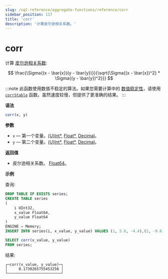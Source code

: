 ```yaml
---
slug: /sql-reference/aggregate-functions/reference/corr
sidebar_position: 117
title: 'corr'
description: '计算皮尔逊相关系数。'
---
```



# corr

计算 [皮尔逊相关系数](https://en.wikipedia.org/wiki/Pearson_correlation_coefficient):

$$
\frac{\Sigma{(x - \bar{x})(y - \bar{y})}}{\sqrt{\Sigma{(x - \bar{x})^2} * \Sigma{(y - \bar{y})^2}}}
$$


:::note
此函数使用数值不稳定的算法。如果您需要计算中的 [数值稳定性](https://en.wikipedia.org/wiki/Numerical_stability)，请使用 [`corrStable`](../reference/corrstable.md) 函数。虽然速度较慢，但提供了更准确的结果。
:::

**语法**

```sql
corr(x, y)
```

**参数**

- `x` — 第一个变量。[(U)Int*](../../data-types/int-uint.md), [Float*](../../data-types/float.md), [Decimal](../../data-types/decimal.md)。
- `y` — 第二个变量。[(U)Int*](../../data-types/int-uint.md), [Float*](../../data-types/float.md), [Decimal](../../data-types/decimal.md)。

**返回值**

- 皮尔逊相关系数。 [Float64](../../data-types/float.md)。

**示例**

查询:

```sql
DROP TABLE IF EXISTS series;
CREATE TABLE series
(
    i UInt32,
    x_value Float64,
    y_value Float64
)
ENGINE = Memory;
INSERT INTO series(i, x_value, y_value) VALUES (1, 5.6, -4.4),(2, -9.6, 3),(3, -1.3, -4),(4, 5.3, 9.7),(5, 4.4, 0.037),(6, -8.6, -7.8),(7, 5.1, 9.3),(8, 7.9, -3.6),(9, -8.2, 0.62),(10, -3, 7.3);
```

```sql
SELECT corr(x_value, y_value)
FROM series;
```

结果:

```response
┌─corr(x_value, y_value)─┐
│     0.1730265755453256 │
└────────────────────────┘
```
